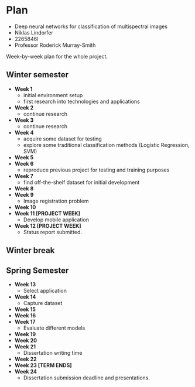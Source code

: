 # Plan

* Deep neural networks for classification of multispectral images
* Niklas Lindorfer
* 2265846l
* Professor Roderick Murray-Smith

Week-by-week plan for the whole project.

## Winter semester

* **Week 1**
  * initial environment setup
  * first research into technologies and applications
* **Week 2**
  * continue research
* **Week 3**
  * continue research
* **Week 4**
  * acquire some dataset for testing
  * explore some traditional classification methods (Logistic Regression, SVM)
* **Week 5**
* **Week 6**
  * reproduce previous project for testing and training purposes
* **Week 7**
  * find off-the-shelf dataset for initial development
* **Week 8**
* **Week 9**
  * Image registration problem
* **Week 10**
* **Week 11 [PROJECT WEEK]**
  * Develop mobile application
* **Week 12 [PROJECT WEEK]** 
  * Status report submitted.

## Winter break

## Spring Semester

* **Week 13**
  * Select application
* **Week 14**
  * Capture dataset
* **Week 15**
* **Week 16**
* **Week 17**
  * Evaluate different models
* **Week 19**
* **Week 20**
* **Week 21**
  * Dissertation writing time
* **Week 22**
* **Week 23 [TERM ENDS]**
* **Week 24** 
  * Dissertation submission deadline and presentations.

